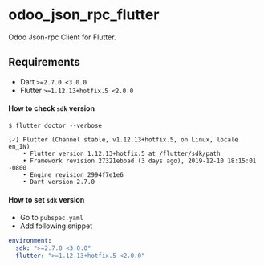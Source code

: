 # odoo_json_rpc_flutter

Odoo Json-rpc Client for Flutter.

## Requirements

- Dart `>=2.7.0 <3.0.0`
- Flutter `>=1.12.13+hotfix.5 <2.0.0`

#### How to check `sdk` version

```
$ flutter doctor --verbose

[✓] Flutter (Channel stable, v1.12.13+hotfix.5, on Linux, locale en_IN)
    • Flutter version 1.12.13+hotfix.5 at /flutter/sdk/path
    • Framework revision 27321ebbad (3 days ago), 2019-12-10 18:15:01 -0800
    • Engine revision 2994f7e1e6
    • Dart version 2.7.0
```
#### How to set `sdk` version

- Go to `pubspec.yaml`
- Add following snippet
```yaml
environment:
  sdk: ">=2.7.0 <3.0.0"
  flutter: ">=1.12.13+hotfix.5 <2.0.0"
```